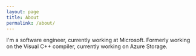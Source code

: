 ```yaml
---
layout: page
title: About
permalink: /about/
---
```


I'm a software engineer, currently working at Microsoft. Formerly working on the Visual C++ compiler, currently working on Azure Storage.
